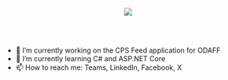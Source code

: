 <center>
  <p>
    <img src="https://streak-stats.demolab.com/?user=odaff-bryceam&theme=ambient-gradient&hide_border=true&mode=weekly" />
  </p>
</center>
<br>
<br>

- 🔭 I’m currently working on the CPS Feed application for ODAFF
- 🌱 I’m currently learning C# and ASP.NET Core
- 📫 How to reach me: Teams, LinkedIn, Facebook, X
